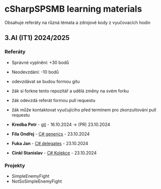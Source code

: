 # cSharpSPSMB learning materials 

Obsahuje referáty na různá témata a zdrojové kody z vyučovacích hodin

## 3.AI (IT1) 2024/2025

### Referáty

- Správné vyplnění: +30 bodů
- Neodevzdání: -10 bodů
- odevzdávat se budou formou gitu
- žák si forkne tento repozitář a udělá změny na svém forku
- žák odevzdá referát formou pull requestu
- žák může kontaktovat vyučujícího před termínem pro zkonzultování pull requestu

- **Kredba Petr** - [git](materials/git.md) - 16.10.2024 -> (PR) 23.10.2024
- **Fíla Ondřej** - [C# generics](materials/cSharp/generics.md) - 23.10.2024
- **Fuka Jan** - [C# delegates](materials/cSharp/delegates.md) - 23.10.2024
- **Cinkl Stanislav** - [C# Kolekce](materilas/cSharp/collections.md) - 23.10.2024

### Projekty

- SimpleEnemyFight
- NotSoSimpleEnemyFight